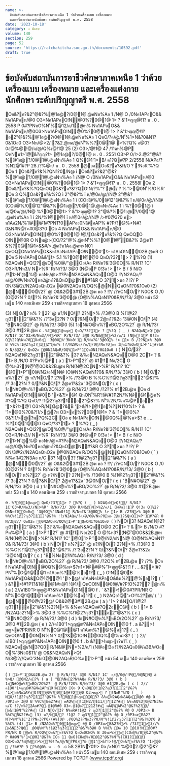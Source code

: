 ```yaml
---
name: >-
  ข้อบังคับสถาบันการอาชีวศึกษาภาคเหนือ 1 ว่าด้วยเครื่องแบบ เครื่องหมาย
  และเครื่องแต่งกายนักศึกษา ระดับปริญญาตรี พ.ศ. 2558
date: '2023-10-18'
category: ง พิเศษ
volume: 140
section: 259
page: 52
source: 'https://ratchakitcha.soc.go.th/documents/10592.pdf'
draft: true
---
```


# ข้อบังคับสถาบันการอาชีวศึกษาภาคเหนือ 1 ว่าด้วยเครื่องแบบ เครื่องหมาย และเครื่องแต่งกายนักศึกษา ระดับปริญญาตรี พ.ศ. 2558

Oอ&?ค?&2"@&?%@1อ@?/0@1@.@คNห%Aอ 1 /N@ O /0Nค1APอO&& Nค1APอห/@0 O3>Nค1APอO!N@0%?0@1@ 1> ? &'1>ญญ@!1? พ . 0 . 2558 P 0#?PNหO%N'็%@12/ค/1ํ@ห% Nค1APอO&& Nค1APอห/@0O3>Nค1APอO!N@0%?0@1@ 1> ? &'1>ญญ@!1? อ2"@&?%@1อ@?/0@1@.@คNห%Aอ 1 QหO/?ค/@/N'็%1>N&?0&N1?0&1Oอ0 O3>Nห/@>2/ ?&2.@พค/@/N'็%%?0@1@ >%?Q% อ@0?0อํ@%@!@/ค/@/Q%/@!1@ 25 (2) O3>/@!1@ 47 /11คห%@P OหNพ1>1@&?ญญ?!> @1อ@?/0@1@ พ . 0 . 2551 O3>P 0/!>2.@2"@&?%@1อ@?/0@1@.@คNห%Aอ 1 Q%@1'1>B/ ค1?Q#?P 2/2558 N/APอ/?%N2@1์#?P 28 /?%@ค/ พ . 0 . 2558 @ออOอ&?ค?&R/O ? !NอR'%?Q Oอ 1 Oอ&?ค?&%?QN1?0/N@ ì Oอ&?ค?&2"@&?%@1อ@?/0@1@.@คNห%Aอ 1 /N@ O /0Nค1APอO&& Nค1APอห/@0 O3>Nค1APอO!N@0%?0@1@ 1> ? &'1>ญญ@!1? พ . 0 . 2558î Oอ 2 Oอ&?ค?&%?QQหOQO&?ค?&!?QO!N/?%"? @/ ? %'1>@0N'็%!O%R' Oอ 3 Q%Oอ&?ค?&%?Q ì 2"@&?% î ห/@0ค/@//N@ 2"@&?%@1อ@?/0@1@.@คNห%Aอ 1 ì (COอํ@%/0@12"@&?% î ห/@0ค/@//N@ (COอํ@%/0@12"@&?%@1อ@?/0@1@.@คNห%Aอ 1 ì %?0@1@ î ห/@0ค/@//N@ %?0@1@1> ? &'1>ญญ@!1? 2"@&?%@1อ@?/0@1@ .@คNห%Aอ 1 ì 2N/%1@@1 î ห/@0ค/@//N@ />#0@3?0 ค> ห1Aอ2N/%1@@1#?PN1?0APออ0N@อAP% #?P/?@%>N#?0&N#N@/>#0@3?0 Oอ 4 Nค1APอO&& Nค1APอห/@0 O3>Nค1APอO!N@0%?0@1@ !@/Oอ&?ค?&%?Q QหOQO O!N@0R O Nพ@>(CO/?2"@%.@พN'็%%?0@1@'ัB&?% 2ํ@ห1?&%?0@1@1>&&#/>.@ค?ห1Aอ.@คพ>N01 QหOQONค1APอO&&ห1AอNค1APอO!N@0'!> ห1AอO!N@02B.@พR O Oอ 5 Nค1APอO&&'!> 5.1 %?0@1@@0 QหO/?3?1> ? %?Q (1) N2AQอN>Q!2?@/O%0@/"@Oอ/Aอ R/Nพ?&'3@0O% R/N1? 1C' O3>R/Nห3// N>%R' R/N/?3/ 3@0 (N@อP 0!3อ !> 1> B / 5 N/O /?1>N'๋@%@ พอNห/@>#?PอN2AQอN&AQอO@0 !?/N2AQอ/?ค/@/0@/Nพ?0พอ2ํ@ห1?&QหO@N#?&R O 3?1>พอ ? !?/ P 0N/3@2//N2AQอQหO2อ @0N2AQอ R/OQ%@NQหON1?0&1Oอ0 (2) @N@0@/2? ํ @ O&&2@3#12B.@พ พอ ? !?/ /?หCNO/? N0O& O /0 (O@2?N ? 0/?% R/Nพ?&'3@0@ (O@N%AQอN1?0&R/N/?3/ 3@0 หน้า 52 เลม 140 ตอนพิเศษ 259 ง ราชกิจจานุเบกษา 18 ตุลาคม 2566

(3) NO/? ห% ? 2? ํ @ ห?/NO/? 2?N>% /?3@0 B %!1@2?ญ3?1์2"@&?% /?'3อ2?N ? 0/?&NO/? 2ํ@ห1?&2อ '3@0NO/? (4) "BN#O@2? ํ @ R/N/?3/ 3@0 (5) 1อN#O@ห%?หBO/2O%2? ํ @ R/N/?3/ 3@0 #12B.@พ c . ` %?0@1@หญ> QหO/?3?1> ? %?Q ( _ ) N2AQอN>Q!@/ R/N1? 1C'O3>R/Nห3//N>%R' R/N/?3/ 3@0 R/N&@N>%2/ค/1 (N@อ!1P 0!3อ O%2?Q%Nพ?0Oอ0อ '3@0O%'3Nอ0!1 R/Nพ?&'3@0O% !> 1> B /2?N>% 3@0 B %%C%!1@2?ญ3?1์2"@&?% !?/N2AQอ/?ค/@/0@/Nพ?0พอ 2ํ@ห1?&QหO1>P'1#?&R O N/3@2// QหO2อ @0N2AQอR/OQ%1>P'1QหON1?0&1Oอ0 ( ` ) NO/3? N2AQอ!1@2?ญ3?1์2"@&?% 3? &%อN2AQอN&AQอO@0 2C1> ? & 1> B /N/O #?Pห%@P ( a ) 1>P'12? ํ @ #1!1 Nอ/2C O @%ห3?(N@'้@0O&&2B.@พ R/N(N@2CN>%R' R/N1? 1C' @01>P'10@/N2/อNN@ (O@N%AQอN1?0& R/N/?3/ 3@0 ( b ) NO/? ห%?2? ํ @ ห?/NO/? 2?N>% /?3@0 B %%C%!1@2?ญ3?1์2"@&?% /?'3อ2?N ? 0/?&NO/? 2ํ@ห1?&2อ '3@0NO/? ( c ) 1อN#O@ห%?หBO/2O%2? ํ @ R/N/?3/ 3@0 /?2?% #12B.@พ Oอ d Nค1APอO!N@0B '>&?!>@1 QหON'็%R'!@/#?P2N/%1@@1ํ@ห% #?Q%?Q QหO/? !1@2?ญ3?1์อ2"@&?% N'็%2N/%ห%@PอB '>&?!>@1 O3>R/NQํ@?&B '>&?!>@1อ%?N1?0%1> ? & '1>@0%?0&?!1/>@?พ O3>อ%?0@1@1> ? & '1>@0%?0&?!1/>@?พ?Q%2C Oอ e Nค1APอO!N@0Q%@%พ>$? e . _ %?0@1@@0 QหO/?3?1> ? %?Q ( _ ) N2AQอN>Q!2?@/O%0@/"@Oอ/Aอ R/Nพ?&'3@0O% R/N1? 1C' O3>R/Nห3// N>%R' R/N/?3/ 3@0 (N@อP 0!3อ !> 1> B / c N/O /?1>N'๋@%@ พอNห/@>#?PอN2AQอN&AQอO@0 !?/N2AQอ/?ค/@/0@/Nพ?0พอ2ํ@ห1?&QหO@N#?&R O 3?1>พอ ? !?/ P 0N/3@2//N2AQอQหO2อ @0N2AQอ R/OQ%@NQหON1?0&1Oอ0 ( ` ) N%คR#2?N3Aอ ห/C 3? NO/3? !1@2?ญ3?1์2"@&?% ( a ) @N@0@/2? ํ @ O&&2@3#12B.@พ พอ ? !?/ /?หCNO/? N0O& O /0 (O@2?N ? 0/?% R/Nพ?&'3@0@ (O@N%AQอN1?0&R/N/?3/ 3@0 ( b ) NO/? ห%?2? ํ @ ห?/NO/? 2?N>% /?3@0 B %!1@2?ญ3?1์2"@&?% /?'3อ2?N ? 0/?&NO/? 2ํ@ห1?&2อ '3@0NO/? ( c ) "BN#O@2? ํ @ R/N/?3/ 3@0 ( d ) 1อN#O@ห%?หBO/2O%2? ํ @ R/N/?3/ 3@0 #12B.@พ หน้า 53 เลม 140 ตอนพิเศษ 259 ง ราชกิจจานุเบกษา 18 ตุลาคม 2566

e . ` %?0@1@หญ> QหO/?3?1> ? %?Q ( _ ) N2AQอN>Q!@/ R/N1? 1C'O3>R/Nห3//N>%R' R/N/?3/ 3@0 R/N&@N>%2/ค/1 (N@อ!1P 0!3อ O%2?Q%Nพ?0Oอ0อ '3@0O%'3Nอ0!1 R/Nพ?&'3@0O% !> 1> B /2?N>% 3@0 B %%C%!1@2?ญ3?1์2"@&?% !?/N2AQอ/?ค/@/0@/Nพ?0พอ 2ํ@ห1?&QหO1>P'1#?&R O N/3@2// QหO2อ @0N2AQอR/OQ%1>P'1QหON1?0&1Oอ0 ( ` ) NO/3? N2AQอ!1@2?ญ3?1์2"@&?% 3? &%อN2AQอN&AQอO@0 2C1> ? & 1> B /N/O #?Pห%@P ( a ) 1>P'12? ํ @ #1!1 Nอ/2C O @%ห3?(N@'้@0O&&2B.@พ R/N(N@2CN>%R' R/N1? 1C' @01>P'10@/N2/อNN@ (O@N%AQอN1?0& R/N/?3/ 3@0 ( b ) NO/? ห%?2? ํ @ ห?/NO/? 2?N>% /?3@0 B %%C%!1@2?ญ3?1์2"@&?% /?'3อ2?N ? 0/?&NO/? 2ํ@ห1?&2อ '3@0NO/? ( c ) "B%Nอ2?N%AQอ R/N/?3/ 3@0 ( d ) 1อN#O@ห%?หBO/2O%2? ํ @ R/N/?3/ 3@0 /?2O% #12B.@พ ? /?% Oอ f Nค1APอO!N@0Q%@%พ>$?พ1>1@#@%'1>ญญ@&?!1 f . _ &?>!#?PN'็%O@1@@1 ห1Aอพ%?@%อ1? ( _ ) O!N@0B Nค1APอO&&O@1@@1 '!>@/ ห1AอNค1APอO&&พ%?@%อ1? ( ` ) &?>!#?P1?&1@@1#ห@1 !ํ@1/ QหOO!N@0!@/#?P!O%2?? ํ@ห% ( a ) 2//ค1B0'1>ญญ@#?&Nค1APอO!N@0 f . ` &?>!@0#?PR/NR O N'็%O@1@@1 ห1Aอพ%?@%อ1? ( _ ) N2AQอ1@'>O!%2?@/ ( ` ) @N@0@/2?@/ O&&2@3#12B.@พ ( a ) '1> ? &NO/!1@2?ญ3?1์อ2"@&?%2?N>% &%คอN2AQอ#?Q2อO@ ( b ) 1> B /N2AQอ2?N>% 3@0 B %%C%!1@2?ญ3?1์อ2"@&?% ( c ) "BN#O@2? ํ @ R/N/?3/ 3@0 ( d ) 1อN#O@ห%?หBO/2O%2? ํ @ R/N/?3/ 3@0 #12B.@พ ( e ) 2//ค1B0'1>ญญ@#?&Nค1APอO!N@0 f . a &?>!หญ>#?PR/NR O N'็%O@1@@1 ห1Aอพ%?@%อ1? ( _ ) QหOO!N@0NN%N ? 0/?&@1O!N@0Q%@%พ>$? ( ` ) 2//ค1B0'1>ญญ@#?&Nค1APอO!N@0 f . b &?>!หญ>/?ค11.์ ( _ ) N2AQอ@/N3?Q0 R/N&@N>%2/ค/1 (N@อ!3อ !?/N2AQอ0@/ค3B/#Oอ O%'3Nอ0$11/ @ O&&N2AQอN>Q! N/3@2//QหO'3Nอ0@0N2AQอR/O%อ1>P'1 หน้า 54 เลม 140 ตอนพิเศษ 259 ง ราชกิจจานุเบกษา 18 ตุลาคม 2566

( ` ) 1>P'1O&&2B.@พ 2? ํ @ R/N/?3/ 3@0 R/N1? 1C' ค/@/0@/!Pํ@/N@NN@ a %>Q/ @0N2/อ?% ( a ) "B%Nอ2?N%AQอ R/N/?3/ 3@0 ( b ) 1อN#O@ห%?หBO/2O%2? ํ @ R/N/?2O% R/N/?3/ 3@0 #12B.@พ ( c ) 2//ค1B0'1>ญญ@#?&Nค1APอO!N@0 Oอ 9 QหOQO!1@2?ญ3?1์2"@&?% '1>อ&Nค1APอO!N@0%?0@1@#?Q@0 O3>หญ> ? !NอR'%?Q ( _ ) NO/!1@2?ญ3?1์2"@&?% %?0@1@หญ>QO3? &%อN2AQอN&AQอO@0 #ํ@ O /0P3ห> 3@0 B %%C%B&2?#อ พAQ%อ!1@N2/@$11/?12?#อ &%พAQ%30@2?N3Aอ ห/C !?/ห%?2Aอ#?Q.@1@R#0 O3>.@1@อ?212?#อ พAQ%APอ2"@&?%2?@/ อ&!1@N'็%2?#อ (2) NO/3? N%คR#!1@2 ? ญ3?1์2"@&?% #ํ@ O /0P3ห> B %%C%B&2?#อ (3) ห?/NO/? !1@2 ? ญ3?1์2"@&?% #ํ@ O /0P3ห>B&2?N>%N'็%1C'2?PNห3?P0/(A%(O@ .@0Q%2?PNห3?P0/N'็%!1@2?ญ3?1์2"@&?%3@0 B %%C% (4) 1> B /N2AQอ%?0@1@หญ> #ํ@ O /0P3ห>B&2?N>% /?3?1>3//% อ&N3?Q0 .@0Q%N'็%!1@2?ญ3?1์2"@&?%3@0 B %%C% Oอ 10 @1O!N@0#?PR/NR O ํ@ห% R/OQ%Oอ&?ค?&%?Q QหOอ0CNQ% B 30พ>%>อ(COอํ@%/0@12"@&?% P 0#ํ@N'็%'1>@02"@&?% Oอ 11 QหO(COอํ@%/0@12"@&?%N'็%(CO1?1@@1 O3>QหO/?อํ@%@/>%>?0!?ค/@/N?P0/?& @1'>&?!>!@/Oอ&?ค?&%?Q '1>@0  /?%#?P 3 ?%0@0% พ . 0 . `c 58 2B1N?01!> 0อ />N01 %@02.@2"@&?%@1อ@?/0@1@.@คNห%Aอ 1 หน้า 55 เลม 140 ตอนพิเศษ 259 ง ราชกิจจานุเบกษา 18 ตุลาคม 2566 Powered by TCPDF (www.tcpdf.org)
